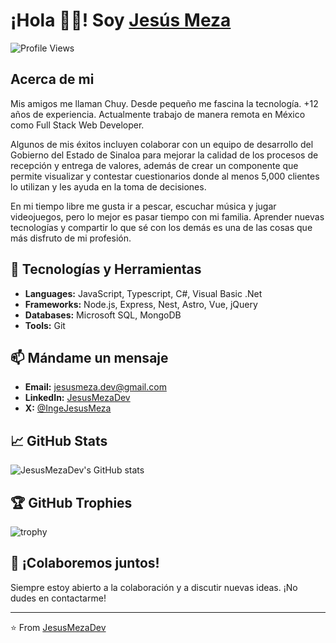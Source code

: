 <!--
**JesusMezaDev/JesusMezaDev** is a ✨ _special_ ✨ repository because its `README.md` (this file) appears on your GitHub profile.

Here are some ideas to get you started:

- 🔭 I’m currently working on ...
- 🌱 I’m currently learning ...
- 👯 I’m looking to collaborate on ...
- 🤔 I’m looking for help with ...
- 💬 Ask me about ...
- 📫 How to reach me: ...
- 😄 Pronouns: ...
- ⚡ Fun fact: ...
-->

# ¡Hola 👋🏻! Soy [Jesús Meza](https://jesusmeza.dev/)

![Profile Views](https://komarev.com/ghpvc/?username=JesusMezaDev)

## Acerca de mi

Mis amigos me llaman Chuy. Desde pequeño me fascina la tecnología. +12 años de experiencia. Actualmente trabajo de manera remota en México como Full Stack Web Developer.

Algunos de mis éxitos incluyen colaborar con un equipo de desarrollo del Gobierno del Estado de Sinaloa para mejorar la calidad de los procesos de recepción y entrega de valores, además de crear un componente que permite visualizar y contestar cuestionarios donde al menos 5,000 clientes lo utilizan y les ayuda en la toma de decisiones.

En mi tiempo libre me gusta ir a pescar, escuchar música y jugar videojuegos, pero lo mejor es pasar tiempo con mi familia. Aprender nuevas tecnologías y compartir lo que sé con los demás es una de las cosas que más disfruto de mi profesión.

## 🔧 Tecnologías y Herramientas

- **Languages:** JavaScript, Typescript, C#, Visual Basic .Net
- **Frameworks:** Node.js, Express, Nest, Astro, Vue, jQuery
- **Databases:** Microsoft SQL, MongoDB
- **Tools:** Git

## 📫 Mándame un mensaje

- **Email:** jesusmeza.dev@gmail.com
- **LinkedIn:** [JesusMezaDev](https://www.linkedin.com/in/jesusmezadev)
- **X:** [@IngeJesusMeza](https://x.com/ingejesusmeza)

## 📈 GitHub Stats

![JesusMezaDev's GitHub stats](https://github-readme-stats.vercel.app/api?username=JesusMezaDev&show_icons=true&theme=radical)

## 🏆 GitHub Trophies

![trophy](https://github-profile-trophy.vercel.app/?username=JesusMezaDev&theme=onedark)

## 💬 ¡Colaboremos juntos!

Siempre estoy abierto a la colaboración y a discutir nuevas ideas. ¡No dudes en contactarme!

---

⭐️ From [JesusMezaDev](https://github.com/JesusMezaDev)
